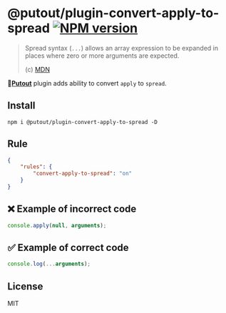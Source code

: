 # @putout/plugin-convert-apply-to-spread [![NPM version][NPMIMGURL]][NPMURL]

[NPMIMGURL]: https://img.shields.io/npm/v/@putout/plugin-convert-apply-to-spread.svg?style=flat&longCache=true
[NPMURL]: https://npmjs.org/package/@putout/plugin-convert-apply-to-spread "npm"

> Spread syntax (`...`) allows an array expression to be expanded in places where zero or more arguments are expected.
>
> (c) [MDN](https://developer.mozilla.org/en-US/docs/Web/JavaScript/Reference/Operators/Spread_syntax)

🐊[**Putout**](https://github.com/coderaiser/putout) plugin adds ability to convert `apply` to `spread`.

## Install

```
npm i @putout/plugin-convert-apply-to-spread -D
```

## Rule

```json
{
    "rules": {
        "convert-apply-to-spread": "on"
    }
}
```

## ❌ Example of incorrect code

```js
console.apply(null, arguments);
```

## ✅ Example of correct code

```js
console.log(...arguments);
```

## License

MIT

